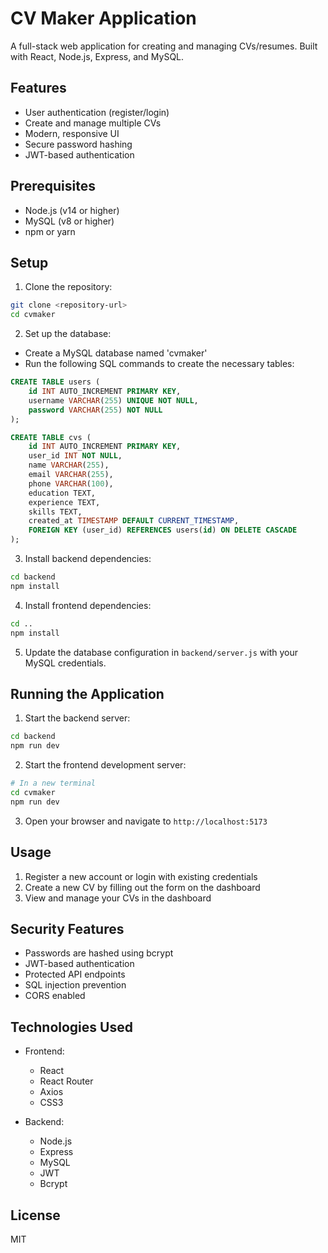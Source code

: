 # CV Maker Application

A full-stack web application for creating and managing CVs/resumes. Built with React, Node.js, Express, and MySQL.

## Features

- User authentication (register/login)
- Create and manage multiple CVs
- Modern, responsive UI
- Secure password hashing
- JWT-based authentication

## Prerequisites

- Node.js (v14 or higher)
- MySQL (v8 or higher)
- npm or yarn

## Setup

1. Clone the repository:
```bash
git clone <repository-url>
cd cvmaker
```

2. Set up the database:
- Create a MySQL database named 'cvmaker'
- Run the following SQL commands to create the necessary tables:
```sql
CREATE TABLE users (
    id INT AUTO_INCREMENT PRIMARY KEY,
    username VARCHAR(255) UNIQUE NOT NULL,
    password VARCHAR(255) NOT NULL
);

CREATE TABLE cvs (
    id INT AUTO_INCREMENT PRIMARY KEY,
    user_id INT NOT NULL,
    name VARCHAR(255),
    email VARCHAR(255),
    phone VARCHAR(100),
    education TEXT,
    experience TEXT,
    skills TEXT,
    created_at TIMESTAMP DEFAULT CURRENT_TIMESTAMP,
    FOREIGN KEY (user_id) REFERENCES users(id) ON DELETE CASCADE
);
```

3. Install backend dependencies:
```bash
cd backend
npm install
```

4. Install frontend dependencies:
```bash
cd ..
npm install
```

5. Update the database configuration in `backend/server.js` with your MySQL credentials.

## Running the Application

1. Start the backend server:
```bash
cd backend
npm run dev
```

2. Start the frontend development server:
```bash
# In a new terminal
cd cvmaker
npm run dev
```

3. Open your browser and navigate to `http://localhost:5173`

## Usage

1. Register a new account or login with existing credentials
2. Create a new CV by filling out the form on the dashboard
3. View and manage your CVs in the dashboard

## Security Features

- Passwords are hashed using bcrypt
- JWT-based authentication
- Protected API endpoints
- SQL injection prevention
- CORS enabled

## Technologies Used

- Frontend:
  - React
  - React Router
  - Axios
  - CSS3

- Backend:
  - Node.js
  - Express
  - MySQL
  - JWT
  - Bcrypt

## License

MIT

